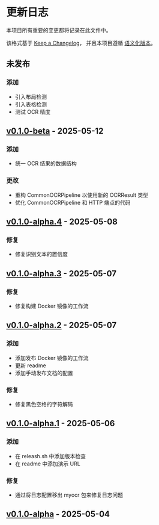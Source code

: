 # 更新日志

本项目所有重要的变更都将记录在此文件中。

该格式基于 [Keep a Changelog](https://keepachangelog.com/en/1.0.0/)，
并且本项目遵循 [语义化版本](https://semver.org/spec/v2.0.0.html)。

## 未发布

### 添加

- 引入布局检测
- 引入表格检测
- 测试 OCR 精度

## [v0.1.0-beta](https://github.com/robbyzhaox/myocr/releases/tag/v0.1.0-beta) - 2025-05-12

### 添加

- 统一 OCR 结果的数据结构

### 更改

- 重构 CommonOCRPipeline 以使用新的 OCRResult 类型
- 优化 CommonOCRPipeline 和 HTTP 端点的代码

## [v0.1.0-alpha.4](https://github.com/robbyzhaox/myocr/releases/tag/v0.1.0-alpha.4) - 2025-05-08

### 修复
- 修复识别文本的置信度

## [v0.1.0-alpha.3](https://github.com/robbyzhaox/myocr/releases/tag/v0.1.0-alpha.3) - 2025-05-07

### 修复
- 修复构建 Docker 镜像的工作流

## [v0.1.0-alpha.2](https://github.com/robbyzhaox/myocr/releases/tag/v0.1.0-alpha.2) - 2025-05-07

### 添加

- 添加发布 Docker 镜像的工作流
- 更新 readme
- 添加手动发布文档的配置

### 修复
- 修复黑色空格的字符解码

## [v0.1.0-alpha.1](https://github.com/robbyzhaox/myocr/releases/tag/v0.1.0-alpha.1) - 2025-05-06

### 添加
- 在 releash.sh 中添加版本检查
- 在 readme 中添加演示 URL

### 修复

- 通过将日志配置移出 myocr 包来修复日志问题

## [v0.1.0-alpha](https://github.com/robbyzhaox/myocr/releases/tag/v0.1.0-alpha) - 2025-05-04 